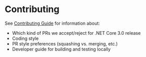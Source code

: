 # Contributing

See [Contributing Guide](../Documentation/contributing-guide.md) for information about:

* Which kind of PRs we accept/reject for .NET Core 3.0 release
* Coding style
* PR style preferences (squashing vs. merging, etc.)
* Developer guide for building and testing locally
